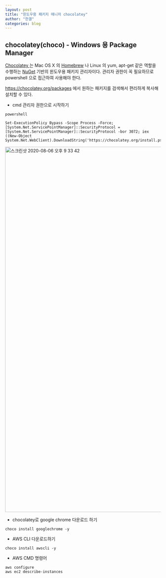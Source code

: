 ```yaml
---
layout: post
title: "윈도우용 패키지 매니저 chocolatey"
author: "한결"
categories: blog
---
```


## chocolatey(choco) - Windows 용 Package Manager

[Chocolatey ](https://chocolatey.org/) 는 Mac OS X 의 [Homebrew](http://brew.sh/index_ko.html) 나 Linux 의 yum, apt-get 같은 역할을 수행하는 [NuGet](https://www.nuget.org/) 기반의 윈도우용 패키지 관리자이다. 관리자 권한이 꼭 필요하므로 powershell 으로 접근하여 사용해야 한다.

https://chocolatey.org/packages 에서 원하는 패키지를 검색해서 편리하게 복사해 설치할 수 있다.



* cmd 관리자 권한으로 시작하기

```
powershell

Set-ExecutionPolicy Bypass -Scope Process -Force; [System.Net.ServicePointManager]::SecurityProtocol = [System.Net.ServicePointManager]::SecurityProtocol -bor 3072; iex ((New-Object System.Net.WebClient).DownloadString('https://chocolatey.org/install.ps1'))
```



<img width="1181" alt="스크린샷 2020-08-06 오후 9 33 42" src="https://user-images.githubusercontent.com/69098825/89532835-64883f00-d82d-11ea-987e-960a5ab48c93.png">



* chocolatey로 google chrome 다운로드 하기

```
choco install googlechrome -y
```



* AWS CLI 다운로드하기

```
choco install awscli -y
```



* AWS CMD 명령어

```
aws configure
aws ec2 describe-instances
```

  
